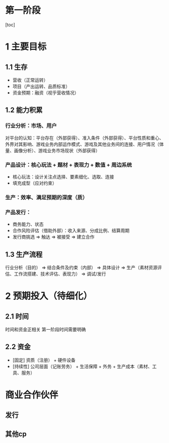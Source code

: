 # 第一阶段
[toc]

# 1 主要目标
## 1.1 生存
- 营收（正常运转）
- 项目（产出运转、品质标准）
- 资金预期：融资（视乎营收情况）

## 1.2 能力积累
### 行业分析：市场、用户
对平台的认知：平台存在（外部获得）、准入条件（外部获得）、平台性质和重心、外界对其影响、游戏业务内部运作模式、游戏及其他业务间的连接、用户情况（体量、画像分析）、游戏业务市场现状（外部获得）

### 产品设计：核心玩法 + 题材 + 表现力 + 数值 + 周边系统
- 核心玩法：设计关注点选择、要素细化、选取、连接
- 填充成型（应对约束）

### 生产：效率、满足预期的深度（质）

### 产品发行：
- 商务能力、状态
- 合作风险评估（借助外部）：收入来源、分成比例、结算周期
- 发行商挑选 => 触达 => 被接受 => 建立合作

## 1.3 生产流程
行业分析（目的） => 结合条件及约束（内部） => 具体设计 => 
    生产（素材资源评估、工作流搭建、技术评估、表现力） => 调试/发行


# 2 预期投入（待细化）
## 2.1 时间
时间和资金正相关 第一阶段时间需要明确
## 2.2 资金
- [固定] 资质（注册） + 硬件设备
- [持续性] 公司层面（记账劳务） + 生活保障 + 外务 + 生产成本（素材、工具、服务）


# 商业合作伙伴
## 发行
## 其他cp
